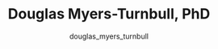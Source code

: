 ---
# this is autogenerated: do not edit
title: Douglas Myers-Turnbull, PhD
author: douglas_myers_turnbull
layout: author-bio
jobtitle: Scientific Software Engineer
bio: 
type: alumn
excerpt: "Postdoctoral Scholar (2020-2022). Douglas has a PhD in Bioinformatics. He received a B.S. in Computer Science with a Specialization in Bioinformatics (math mino"
header:
  teaser: /assets/images/people/bio-myers-turnbull.jpg
papers: 
    - title: Simultaneous analysis of neuroactive compounds in zebrafish
      excerpt: <u>Myers-Turnbull D</u>, Taylor JC, Helsell C, McCarroll MN, Ki CS, Tummino TA, Ravikumar S, Kinser R, Gendelev L, Alexander R, Keiser MJ, Kokel D. __bioRxiv__. 2022 Jun 15.
      link: ""

    - title: Zebrafish behavioural profiling identifies GABA and serotonin receptor ligands related to sedation and paradoxical excitation
      excerpt: McCarroll MN, Gendelev L, Kinser R, Taylor J, Bruni G, <u>Myers-Turnbull D</u>, Helsell C, Carbajal A, Rinaldi C, Kang HJ, Gong JH, Sello JK, Tomita S, Peterson RT, Keiser MJ, Kokel D. __Nat Commun__. 2019 Sep 9.
      link: "https://doi.org/10.1038/s41467-019-11936-w"

---